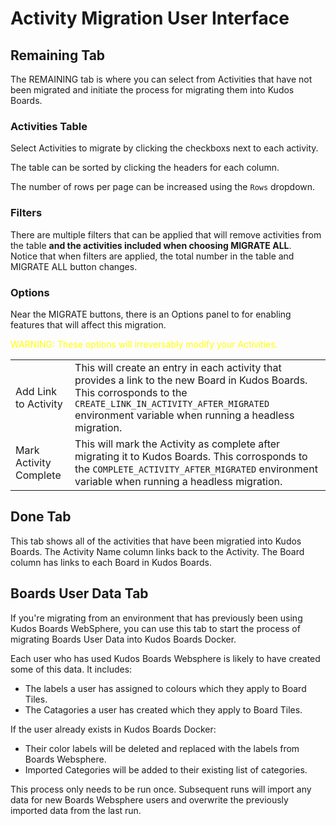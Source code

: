 # Activity Migration User Interface

## Remaining Tab
The REMAINING tab is where you can select from Activities that have not been migrated and initiate the process for migrating them into Kudos Boards.

### Activities Table
Select Activities to migrate by clicking the checkboxs next to each activity.

The table can be sorted by clicking the headers for each column. 

The number of rows per page can be increased using the `Rows` dropdown.

### Filters
There are multiple filters that can be applied that will remove activities from the table __and the activities included when choosing MIGRATE ALL__.<br>
Notice that when filters are applied, the total number in the table and MIGRATE ALL button changes.

### Options
Near the MIGRATE buttons, there is an Options panel to for enabling features that will affect this migration.

<span style="color:yellow;">WARNING: These options will irreversably modify your Activities.</span>

|||
|----------------------|-----|
| Add Link to Activity | This will create an entry in each activity that provides a link to the new Board in Kudos Boards. This corrosponds to the `CREATE_LINK_IN_ACTIVITY_AFTER_MIGRATED` environment variable when running a headless migration. |
|Mark Activity Complete| This will mark the Activity as complete after migrating it to Kudos Boards. This corrosponds to the `COMPLETE_ACTIVITY_AFTER_MIGRATED` environment variable when running a headless migration. |

## Done Tab
This tab shows all of the activities that have been migratied into Kudos Boards.
The Activity Name column links back to the Activity. The Board column has links to each Board in Kudos Boards.

## Boards User Data Tab
If you're migrating from an environment that has previously been using Kudos Boards WebSphere, you can use this tab to start the process of migrating Boards User Data into Kudos Boards Docker.

Each user who has used Kudos Boards Websphere is likely to have created some of this data. It includes:
- The labels a user has assigned to colours which they apply to Board Tiles.
- The Catagories a user has created which they apply to Board Tiles.

If the user already exists in Kudos Boards Docker:
- Their color labels will be deleted and replaced with the labels from Boards Websphere.
- Imported Categories will be added to their existing list of categories.

This process only needs to be run once. Subsequent runs will import any data for new Boards Websphere users and overwrite the previously imported data from the last run.